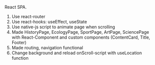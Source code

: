 React SPA.
 1. Use react-router
 2. Use react-hooks: useEffect, useState
 3. Use native-js script to animate page when scrolling
 4. Made HistoryPage, EcologyPage, SportPage, ArtPage, SciencePage with React-Component and custom components (ContentCard, Title,  Footer)
 5. Made routing, navigation functional
 6. Change background and reload onScroll-script with useLocation function